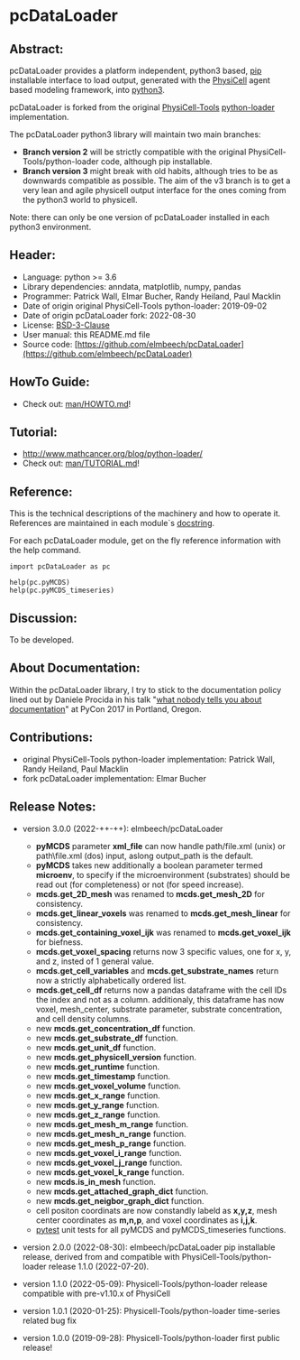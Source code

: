 # pcDataLoader

## Abstract:
pcDataLoader provides a platform independent, python3 based, [pip](https://en.wikipedia.org/wiki/Pip_(package_manager)) installable interface
to load output, generated with the [PhysiCell](https://github.com/MathCancer/PhysiCell) agent based modeling framework,
into [python3](https://en.wikipedia.org/wiki/Python_(programming_language)).

pcDataLoader is forked from the original [PhysiCell-Tools](https://github.com/PhysiCell-Tools) [python-loader](https://github.com/PhysiCell-Tools/python-loader) implementation.

The pcDataLoader python3 library will maintain two main branches:

+ **Branch version 2** will be strictly compatible with the original PhysiCell-Tools/python-loader code, although pip installable.
+ **Branch version 3** might break with old habits, although tries to be as downwards compatible as possible.
  The aim of the v3 branch is to get a very lean and agile physicell output interface for the ones coming from the python3 world to physicell.

Note: there can only be one version of pcDataLoader installed in each python3 environment.


## Header:
+ Language: python >= 3.6
+ Library dependencies: anndata, matplotlib, numpy, pandas
+ Programmer: Patrick Wall, Elmar Bucher, Randy Heiland, Paul Macklin
+ Date of origin original PhysiCell-Tools python-loader: 2019-09-02
+ Date of origin pcDataLoader fork: 2022-08-30
+ License: [BSD-3-Clause](https://en.wikipedia.org/wiki/BSD_licenses)
+ User manual: this README.md file
+ Source code: [https://github.com/elmbeech/pcDataLoader](https://github.com/elmbeech/pcDataLoader)


## HowTo Guide:
+ Check out: [man/HOWTO.md](https://github.com/elmbeech/pcDataLoader/tree/master/man/HOWTO.md)!


## Tutorial:
+ http://www.mathcancer.org/blog/python-loader/
+ Check out: [man/TUTORIAL.md](https://github.com/elmbeech/pcDataLoader/tree/master/man/TUTORIAL.md)!


## Reference:
This is the technical descriptions of the machinery and how to operate it.
References are maintained in each module`s [docstring](https://en.wikipedia.org/wiki/Docstring).

For each pcDataLoader module, get on the fly reference information with the help command.
```python3
import pcDataLoader as pc

help(pc.pyMCDS)
help(pc.pyMCDS_timeseries)
```


## Discussion:
To be developed.


## About Documentation:
Within the pcDataLoader library, I try to stick to the documentation policy lined out by Daniele Procida in his talk "[what nobody tells you about documentation](https://www.youtube.com/watch?v=azf6yzuJt54)" at PyCon 2017 in Portland, Oregon.


## Contributions:
+ original PhysiCell-Tools python-loader implementation: Patrick Wall, Randy Heiland, Paul Macklin
+ fork pcDataLoader implementation: Elmar Bucher


## Release Notes:
+ version 3.0.0 (2022-++-++): elmbeech/pcDataLoader
    + **pyMCDS** parameter **xml_file** can now handle path/file.xml (unix) or path\file.xml (dos) input, aslong output_path is the default.
    + **pyMCDS** takes new additionally a boolean parameter termed **microenv**, to specify if the microenvironment (substrates) should be read out (for completeness) or not (for speed increase).
    + **mcds.get_2D_mesh** was renamed to **mcds.get_mesh_2D** for consistency.
    + **mcds.get_linear_voxels** was renamed to **mcds.get_mesh_linear** for consistency.
    + **mcds.get_containing_voxel_ijk** was renamed to **mcds.get_voxel_ijk** for biefness.
    + **mcds.get_voxel_spacing** returns now 3 specific values, one for x, y, and z, insted of 1 general value.
    + **mcds.get_cell_variables** and **mcds.get_substrate_names** return now a strictly alphabetically ordered list.
    + **mcds.get_cell_df** returns now a pandas dataframe with the cell IDs the index and not as a column.
      additionaly, this dataframe has now voxel, mesh_center, substrate parameter, substrate concentration, and cell density columns.
    + new **mcds.get_concentration_df** function.
    + new **mcds.get_substrate_df** function.
    + new **mcds.get_unit_df** function.
    + new **mcds.get_physicell_version** function.
    + new **mcds.get_runtime** function.
    + new **mcds.get_timestamp** function.
    + new **mcds.get_voxel_volume** function.
    + new **mcds.get_x_range** function.
    + new **mcds.get_y_range** function.
    + new **mcds.get_z_range** function.
    + new **mcds.get_mesh_m_range** function.
    + new **mcds.get_mesh_n_range** function.
    + new **mcds.get_mesh_p_range** function.
    + new **mcds.get_voxel_i_range** function.
    + new **mcds.get_voxel_j_range** function.
    + new **mcds.get_voxel_k_range** function.
    + new **mcds.is_in_mesh** function.
    + new **mcds.get_attached_graph_dict** function.
    + new **mcds.get_neigbor_graph_dict** function.
    + cell positon coordinats are now constandly labeld as **x,y,z**, mesh center coordinates as **m,n,p**, and voxel coordinates as **i,j,k**.
    + [pytest](https://en.wikipedia.org/wiki/Pytest) unit tests for all pyMCDS and pyMCDS_timeseries functions.

+ version 2.0.0 (2022-08-30): elmbeech/pcDataLoader pip installable release, derived from and compatible with PhysiCell-Tools/python-loader release 1.1.0 (2022-07-20).
+ version 1.1.0 (2022-05-09): Physicell-Tools/python-loader release compatible with pre-v1.10.x of PhysiCell
+ version 1.0.1 (2020-01-25): Physicell-Tools/python-loader time-series related bug fix
+ version 1.0.0 (2019-09-28): Physicell-Tools/python-loader first public release!
